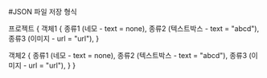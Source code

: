 #JSON 파일 저장 형식


프로젝트 {
객체1 {
 종류1 (네모 - text = none),
 종류2 (텍스트박스 - text = "abcd"),
 종류3 (이미지 - url = "url"),
}

객체2 {
 종류1 (네모 - text = none),
 종류2 (텍스트박스 - text = "abcd"),
 종류3 (이미지 - url = "url"),
}
}